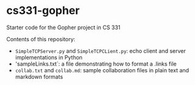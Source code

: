 # cs331-gopher
Starter code for the Gopher project in CS 331

Contents of this repository:

- `SimpleTCPServer.py` and `SimpleTCPCLient.py`: echo client and server implementations in Python
- 'sampleLinks.txt`: a file demonstrating how to format a .links file
- `collab.txt` and `collab.md`: sample collaboration files in plain text and markdown formats
